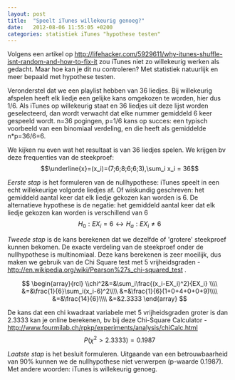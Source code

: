 ```yaml
---
layout: post
title:  "Speelt iTunes willekeurig genoeg?"
date:   2012-08-06 11:55:05 +0200
categories: statistiek iTunes "hypothese testen"
---
```

Volgens een artikel op http://lifehacker.com/5929611/why-itunes-shuffle-isnt-random-and-how-to-fix-it zou iTunes niet zo  willekeurig werken als gedacht. Maar hoe kan je dit nu controleren? Met statistiek natuurlijk en meer bepaald met hypothese testen.

Veronderstel dat we een playlist hebben van 36 liedjes. Bij willekeurig afspelen heeft elk liedje een gelijke kans omgekozen te worden, hier dus 1/6. Als iTunes op willekeurig staat en 36 liedjes uit deze lijst worden geselecteerd, dan wordt verwacht dat elke nummer gemiddeld 6 keer gespeeld wordt. n=36 pogingen, p=1/6 kans op succes: een typisch voorbeeld van een binomiaal verdeling, en die heeft als gemiddelde n*p=36/6=6.

We kijken nu even wat het resultaat is van 36 liedjes spelen. We krijgen bv deze frequenties van de steekproef:
$$\underline{x}=(x_i)=(7;6;8;6;6;3),\sum_i x_i = 36$$

*Eerste stap* is het formuleren van de nullhypothese: iTunes speelt in een echt willekeurige volgorde liedjes af. Of wiskundig geschreven: het gemiddeld aantal keer dat elk liedje gekozen kan worden is 6. De alternatieve hypothese is de negatie: het gemiddeld aantal keer dat elk liedje gekozen kan worden is verschillend van 6
$$H_0: EX_i=6 \leftrightarrow H_a: EX_i \neq 6 $$

*Tweede stap* is de kans berekenen dat we dezelfde of 'grotere' steekproef kunnen bekomen. De exacte verdeling van de steekproef onder de nullhypothese is multinomiaal. Deze kans berekenen is zeer moeilijk, dus maken we gebruik van de Chi Square test met 5 vrijheidsgraden - http://en.wikipedia.org/wiki/Pearson%27s_chi-squared_test .

$$
\begin{array}{rcl}
\\chi^2&=&\sum_i\frac{(x_i-EX_i)^2}{EX_i} \\\\
&=&\frac{1}{6}\sum_i(x_i-6)^2\\\\
&=&\frac{1}{6}(1+0+4+0+0+9)\\\\
&=&\frac{14}{6}\\\\
&=&2.3333
\end{array}
$$

De kans dat een chi kwadraat variabele met 5 vrijheidsgraden groter is dan 2.3333 kan je online berekenen, bv bij deze Chi-Square Calculator - http://www.fourmilab.ch/rpkp/experiments/analysis/chiCalc.html
$$
P(\chi^2>2.3333)=0.1987
$$

*Laatste stap* is het besluit formuleren. Uitgaande van een betrouwbaarheid van 90% kunnen we de nullhypothese niet verwerpen (p-waarde 0.1987). Met andere woorden: iTunes is willekeurig genoeg.

